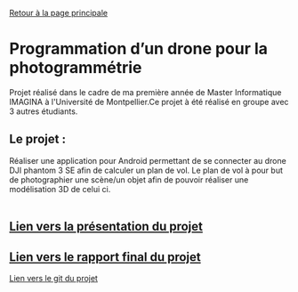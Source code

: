 [Retour à la page principale](https://andrequentin.github.io/)


# Programmation d’un drone pour la photogrammétrie

Projet réalisé dans le cadre de ma première année de Master Informatique IMAGINA à l'Université de Montpellier.Ce projet à été réalisé en groupe avec 3 autres étudiants.

<h2>Le projet : </h2>
Réaliser une application pour Android permettant de se connecter au drone DJI phantom 3 SE afin de calculer un plan de vol. Le plan de vol à pour but de photographier une scène/un objet afin de pouvoir réaliser une modélisation 3D de celui ci.
<br><br>

[Lien vers la présentation du projet ](/pdf/PresentationDrone.pdf)
---
[Lien vers le rapport final du projet ](/pdf/RapportDrone.pdf)
---
[Lien vers le git du projet ](https://github.com/andrequentin/TER_QBEP)
